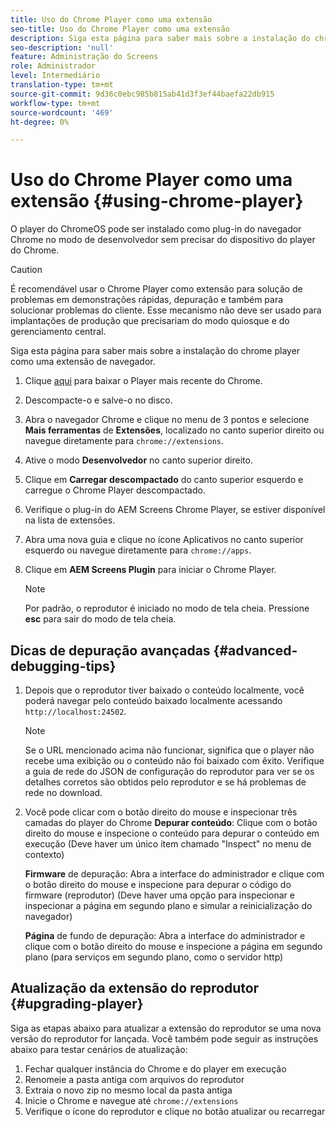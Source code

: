 ```yaml
---
title: Uso do Chrome Player como uma extensão
seo-title: Uso do Chrome Player como uma extensão
description: Siga esta página para saber mais sobre a instalação do chrome player como uma extensão de navegador.
seo-description: 'null'
feature: Administração do Screens
role: Administrador
level: Intermediário
translation-type: tm+mt
source-git-commit: 9d36c0ebc985b815ab41d3f3ef44baefa22db915
workflow-type: tm+mt
source-wordcount: '469'
ht-degree: 0%

---
```



# Uso do Chrome Player como uma extensão {#using-chrome-player}

O player do ChromeOS pode ser instalado como plug-in do navegador Chrome no modo de desenvolvedor sem precisar do dispositivo do player do Chrome.

>[!CAUTION]
>
> É recomendável usar o Chrome Player como extensão para solução de problemas em demonstrações rápidas, depuração e também para solucionar problemas do cliente. Esse mecanismo não deve ser usado para implantações de produção que precisariam do modo quiosque e do gerenciamento central.

Siga esta página para saber mais sobre a instalação do chrome player como uma extensão de navegador.

1. Clique [aqui](https://download.macromedia.com/screens/) para baixar o Player mais recente do Chrome.

1. Descompacte-o e salve-o no disco.

1. Abra o navegador Chrome e clique no menu de 3 pontos e selecione **Mais ferramentas** de **Extensões**, localizado no canto superior direito ou navegue diretamente para `chrome://extensions`.

1. Ative o modo **Desenvolvedor** no canto superior direito.

1. Clique em **Carregar descompactado** do canto superior esquerdo e carregue o Chrome Player descompactado.

1. Verifique o plug-in do AEM Screens Chrome Player, se estiver disponível na lista de extensões.

1. Abra uma nova guia e clique no ícone Aplicativos no canto superior esquerdo ou navegue diretamente para `chrome://apps`.

1. Clique em **AEM Screens Plugin** para iniciar o Chrome Player.
   >[!NOTE]
   >
   > Por padrão, o reprodutor é iniciado no modo de tela cheia. Pressione **esc** para sair do modo de tela cheia.


## Dicas de depuração avançadas {#advanced-debugging-tips}

1. Depois que o reprodutor tiver baixado o conteúdo localmente, você poderá navegar pelo conteúdo baixado localmente acessando `http://localhost:24502`.

   >[!NOTE]
   >
   > Se o URL mencionado acima não funcionar, significa que o player não recebe uma exibição ou o conteúdo não foi baixado com êxito. Verifique a guia de rede do JSON de configuração do reprodutor para ver se os detalhes corretos são obtidos pelo reprodutor e se há problemas de rede no download.

1. Você pode clicar com o botão direito do mouse e inspecionar três camadas do player do Chrome
   **Depurar conteúdo**: Clique com o botão direito do mouse e inspecione o conteúdo para depurar o conteúdo em execução (Deve haver um único item chamado &quot;Inspect&quot; no menu de contexto)

   **Firmware** de depuração: Abra a interface do administrador e clique com o botão direito do mouse e inspecione para depurar o código do firmware (reprodutor) (Deve haver uma opção para inspecionar e inspecionar a página em segundo plano e simular a reinicialização do navegador)

   **Página** de fundo de depuração: Abra a interface do administrador e clique com o botão direito do mouse e inspecione a página em segundo plano (para serviços em segundo plano, como o servidor http)

## Atualização da extensão do reprodutor {#upgrading-player}

Siga as etapas abaixo para atualizar a extensão do reprodutor se uma nova versão do reprodutor for lançada. Você também pode seguir as instruções abaixo para testar cenários de atualização:

1. Fechar qualquer instância do Chrome e do player em execução
1. Renomeie a pasta antiga com arquivos do reprodutor
1. Extraia o novo zip no mesmo local da pasta antiga
1. Inicie o Chrome e navegue até `chrome://extensions`
1. Verifique o ícone do reprodutor e clique no botão atualizar ou recarregar